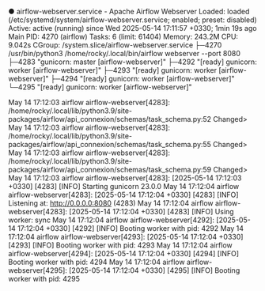 ● airflow-webserver.service - Apache Airflow Webserver
     Loaded: loaded (/etc/systemd/system/airflow-webserver.service; enabled; preset: disabled)
     Active: active (running) since Wed 2025-05-14 17:11:57 +0330; 1min 19s ago
   Main PID: 4270 (airflow)
      Tasks: 6 (limit: 61404)
     Memory: 243.2M
        CPU: 9.042s
     CGroup: /system.slice/airflow-webserver.service
             ├─4270 /usr/bin/python3 /home/rocky/.local/bin/airflow webserver --port 8080
             ├─4283 "gunicorn: master [airflow-webserver]"
             ├─4292 "[ready] gunicorn: worker [airflow-webserver]"
             ├─4293 "[ready] gunicorn: worker [airflow-webserver]"
             ├─4294 "[ready] gunicorn: worker [airflow-webserver]"
             └─4295 "[ready] gunicorn: worker [airflow-webserver]"

May 14 17:12:03 airflow airflow-webserver[4283]: /home/rocky/.local/lib/python3.9/site-packages/airflow/api_connexion/schemas/task_schema.py:52 Changed>
May 14 17:12:03 airflow airflow-webserver[4283]: /home/rocky/.local/lib/python3.9/site-packages/airflow/api_connexion/schemas/task_schema.py:55 Changed>
May 14 17:12:03 airflow airflow-webserver[4283]: /home/rocky/.local/lib/python3.9/site-packages/airflow/api_connexion/schemas/task_schema.py:59 Changed>
May 14 17:12:03 airflow airflow-webserver[4283]: [2025-05-14 17:12:03 +0330] [4283] [INFO] Starting gunicorn 23.0.0
May 14 17:12:04 airflow airflow-webserver[4283]: [2025-05-14 17:12:04 +0330] [4283] [INFO] Listening at: http://0.0.0.0:8080 (4283)
May 14 17:12:04 airflow airflow-webserver[4283]: [2025-05-14 17:12:04 +0330] [4283] [INFO] Using worker: sync
May 14 17:12:04 airflow airflow-webserver[4292]: [2025-05-14 17:12:04 +0330] [4292] [INFO] Booting worker with pid: 4292
May 14 17:12:04 airflow airflow-webserver[4293]: [2025-05-14 17:12:04 +0330] [4293] [INFO] Booting worker with pid: 4293
May 14 17:12:04 airflow airflow-webserver[4294]: [2025-05-14 17:12:04 +0330] [4294] [INFO] Booting worker with pid: 4294
May 14 17:12:04 airflow airflow-webserver[4295]: [2025-05-14 17:12:04 +0330] [4295] [INFO] Booting worker with pid: 4295
